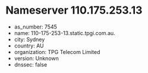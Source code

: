 # Nameserver 110.175.253.13

* as_number: 7545
* name: 110-175-253-13.static.tpgi.com.au.
* city: Sydney
* country: AU
* organization: TPG Telecom Limited
* version: Unknown
* dnssec: false
